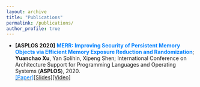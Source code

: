 ```yaml
---
layout: archive
title: "Publications"
permalink: /publications/
author_profile: true
---
```




* **\[ASPLOS 2020\]** **<font color="#0081ff"> MERR: Improving Security of Persistent Memory Objects via Efficient Memory Exposure Reduction and Randomization</font>**; **Yuanchao Xu**, Yan Solihin, Xipeng Shen; International Conference on Architecture Support for Programming Languages and Operating Systems (**ASPLOS**), 2020. <br> [<font color="#0081ff">[Paper]</font>](http://yuanchaoxu6.github.io/files/asplos20.pdf)[[Slides]]()[[Video]]()
